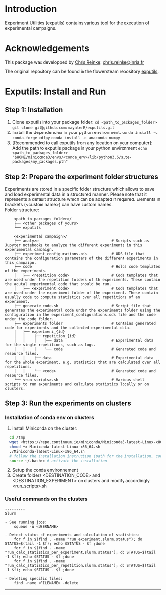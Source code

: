 
# Introduction

Experiment Utilities (exputils) contains various tool for the execution of experimental campaigns. 


# Acknowledgements

This package was developped by [Chris Reinke](http:www.scirei.net): <chris.reinke@inria.fr>


The original repository can be found in the flowersteam repository [exputils](https://github.com/flowersteam/automated_discovery_of_lenia_patterns/tree/master/autodisc/exputils).

# Exputils: Install and Run

## Step 1: Installation
1. Clone exputils into your package folder: 
`cd <path_to_packages_folder>`
`git clone git@github.com:mayalenE/exputils.git`  
2. Install the dependencies in your python environment:
`conda install -c conda-forge odfpy`
`conda install -c anaconda numpy`
4. [Recommended to call exputils from any location on your computer]: Add the path to exputils package in your python environment
`echo <path_to_packages_folder> "$HOME/miniconda3/envs/<conda_env>/lib/python3.6/site-packages/my_packages.pth"`


## Step 2: Prepare the experiment folder structures
Experiments are stored in a specific folder structure which allows to save and load experimental data in a structured manner.
Please note that  it represents a default structure which can be adapted if required.
Elements in brackets (\<custom name>\) can have custom names.   
Folder structure:
      
        <path_to_packages_folder>/ 
        ├── <other packages of yours>
        └── exputils  

        <experimental campaign>/  
        ├── analyze                                 # Scripts such as Jupyter notebooks to analyze the different experiments in this experimental campaign.  
        ├── experiment_configurations.ods           # ODS file that contains the configuration parameters of the different experiments in this campaign.  
        ├── code                                    # Holds code templates of the experiments.  
        │   ├── <repetition code>                   # Code templates that are used under the repetition folders of th experiments. These contain the acutal experimental code that should be run.  
        │   ├── <experiment code>                   # Code templates that are used under the experiment folder of the experiment. These contain usually code to compute statistics over all repetitions of an experiment.  
        ├── generate_code.sh                        # Script file that generates the experimental code under the experiments folder using the configuration in the experiment_configurations.ods file and the code under the code folder.          
        ├── experiments folder                      # Contains generated code for experiments and the collected experimental data.
        │   ├── experiment_{id}
        |   │    ├── repetition_{id}
        │   │    │    ├── data                      # Experimental data for the single repetitions, such as logs.
        │   │    │    └── code                      # Generated code and resource files.
        |   │    ├── data                           # Experimental data for the whole experiment, e.g. statistics that are calculated over all repetitions.   
        |   │    └── <code>                         # Generated code and resource files.  
        └── <run scripts>.sh                        # Various shell scripts to run experiments and calculate statistics locally or on clusters.


## Step 3: Run the experiments on clusters
### Installation of conda env on clusters

1. install Miniconda on the cluster:
```bash
  cd /tmp
  wget <https://repo.continuum.io/miniconda/Miniconda3-latest-Linux-x86_64.sh>
  chmod +x Miniconda-latest-Linux-x86_64.sh
  ./Miniconda-latest-Linux-x86_64.sh 
  # follow the installation instruction (path for the installation, conda init: yes)
  source ~/.bashrc # activate the installation
```
2. Setup the conda environnement
3. Create folders <DESTINATION_CODE> and <DESTINATION_EXPERIMENT> on clusters and modify accordingly <run_scripts>.sh 


### Useful commands on the clusters
```
---------
Slurm

- See running jobs: 
	squeue -u <USERNAME>

- Detect status of experiments and calculation of statistics:
	for f in $(find . -name "run_experiment.slurm.status"); do STATUS=$(tail -1 $f); echo $STATUS - $f ;done
	for f in $(find . -name "run_calc_statistics_per_experiment.slurm.status"); do STATUS=$(tail -1 $f); echo $STATUS - $f ;done
	for f in $(find . -name "run_calc_statistics_per_repetition.slurm.status"); do STATUS=$(tail -1 $f); echo $STATUS - $f ;done

- Deleting specific files:
	find -name <FILENAME> -delete
```

---
